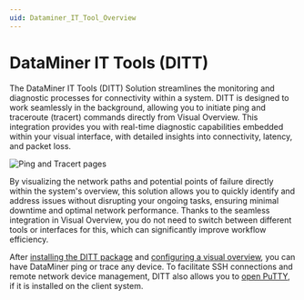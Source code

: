 ```yaml
---
uid: Dataminer_IT_Tool_Overview
---
```


# DataMiner IT Tools (DITT)

The DataMiner IT Tools (DITT) Solution streamlines the monitoring and diagnostic processes for connectivity within a system. DITT is designed to work seamlessly in the background, allowing you to initiate ping and traceroute (tracert) commands directly from Visual Overview. This integration provides you with real-time diagnostic capabilities embedded within your visual interface, with detailed insights into connectivity, latency, and packet loss.

![Ping and Tracert pages](~/dataminer/images/DITT_pingAndTracert.gif)

By visualizing the network paths and potential points of failure directly within the system's overview, this solution allows you to quickly identify and address issues without disrupting your ongoing tasks, ensuring minimal downtime and optimal network performance. Thanks to the seamless integration in Visual Overview, you do not need to switch between different tools or interfaces for this, which can significantly improve workflow efficiency.

After [installing the DITT package](xref:Installing_DITT) and [configuring a visual overview](xref:Implementing_DITT_in_Visio), you can have DataMiner ping or trace any device. To facilitate SSH connections and remote network device management, DITT also allows you to [open PuTTY](xref:Open_Putty_with_DITT), if it is installed on the client system.
